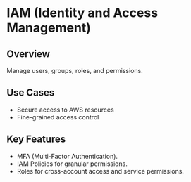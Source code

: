 # IAM (Identity and Access Management)

## Overview
Manage users, groups, roles, and permissions.

## Use Cases
- Secure access to AWS resources
- Fine-grained access control

## Key Features
- MFA (Multi-Factor Authentication).
- IAM Policies for granular permissions.
- Roles for cross-account access and service permissions.
